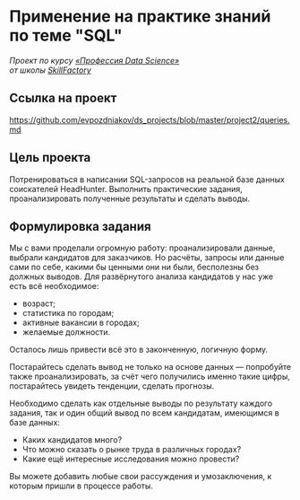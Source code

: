 # Применение на практике знаний по теме "SQL"

*Проект по курсу [«Профессия Data Science»](https://lms.skillfactory.ru/courses/course-v1:Skillfactory+DST-PRO+15APR2020/about)\
от школы [SkillFactory](https://skillfactory.ru)*

## Ссылка на проект

https://github.com/evpozdniakov/ds_projects/blob/master/project2/queries.md

## Цель проекта

Потренироваться в написании SQL-запросов на реальной базе данных соискателей HeadHunter. Выполнить практические задания, проанализировать полученные результаты и сделать выводы.

## Формулировка задания

Мы с вами проделали огромную работу: проанализировали данные, выбрали кандидатов для заказчиков. Но расчёты, запросы или данные сами по себе, какими бы ценными они ни были, бесполезны без должных выводов. Для развёрнутого анализа кандидатов у нас уже есть всё необходимое: 

- возраст;
- статистика по городам;
- активные вакансии в городах;
- желаемые должности.

Осталось лишь привести всё это в законченную, логичную форму.

Постарайтесь сделать вывод не только на основе данных — попробуйте также проанализировать, за счёт чего получились именно такие цифры, постарайтесь увидеть тенденции, сделать прогнозы.

Необходимо сделать как отдельные выводы по результату каждого задания, так и один общий вывод по всем кандидатам, имеющимся в базе данных:

- Каких кандидатов много?
- Что можно сказать о рынке труда в различных городах?
- Какие ещё интересные исследования можно провести?

Вы можете добавить любые свои рассуждения и умозаключения, к которым пришли в процессе работы. 
